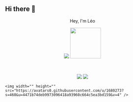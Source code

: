 ## Hi there 👋 


<div align="center">
    <p color="blue"> Hey, I'm Léo</p>
    <img src="https://readme-typing-svg.demolab.com/?lines=Back-End%20Déveloper%20Junior;2%20years%20of%20coding%20experience;Still%20learning%20new%20things&font=Fira%20Code&center=true&width=440&height=45&color=3498db&vCenter=true&pause=1000&size=22" />
    <img src="https://media.giphy.com/media/WUlplcMpOCEmTGBtBW/giphy.gif" width="100">
</div>
<br><br>
<p align="center">
    <img src="https://github-readme-stats-trinibs-projects.vercel.app/api?username=leomougin&show_icons=true&theme=merko&border_color=599200" >
    <img src="https://github-readme-stats-trinibs-projects.vercel.app/api/top-langs?username=leomougin&theme=merko&layout=compact&border_color=599200&langs_count=6"> 
</p>


    <img width="" height="" src="https://avatars0.githubusercontent.com/u/1680273?s=460&u=4471b74deb9973096418a93960c664c5ea3bd159&v=4" />

